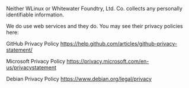 Neither WLinux or Whitewater Foundtry, Ltd. Co. collects any personally identifiable information.

We do use web services and they do. You may see their privacy policies here:

GitHub Privacy Policy
https://help.github.com/articles/github-privacy-statement/

Microsoft Privacy Policy
https://privacy.microsoft.com/en-us/privacystatement

Debian Privacy Policy
https://www.debian.org/legal/privacy
